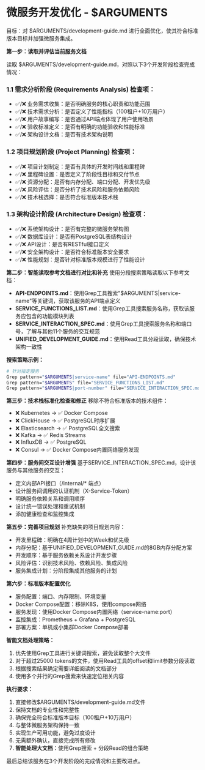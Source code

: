 # 微服务开发优化 - $ARGUMENTS

目标：对 $ARGUMENTS/development-guide.md 进行全面优化，使其符合标准版本目标并加强微服务集成。

**第一步：读取并评估当前服务文档**

读取 $ARGUMENTS/development-guide.md，对照以下3个开发阶段检查完成情况：

### 1.1 需求分析阶段 (Requirements Analysis) 检查项：
- ✅/❌ 业务需求收集：是否明确服务的核心职责和功能范围
- ✅/❌ 技术需求分析：是否定义了性能指标（100租户+10万用户）
- ✅/❌ 用户故事编写：是否通过API端点体现了用户使用场景
- ✅/❌ 验收标准定义：是否有明确的功能验收和性能标准
- ✅/❌ 架构设计文档：是否有技术架构说明

### 1.2 项目规划阶段 (Project Planning) 检查项：
- ✅/❌ 项目计划制定：是否有具体的开发时间线和里程碑
- ✅/❌ 里程碑设置：是否定义了阶段性目标和交付节点
- ✅/❌ 资源分配：是否有内存分配、端口分配、开发优先级
- ✅/❌ 风险评估：是否分析了技术风险和服务依赖风险
- ✅/❌ 技术栈选择：是否符合标准版本技术栈

### 1.3 架构设计阶段 (Architecture Design) 检查项：
- ✅/❌ 系统架构设计：是否有完整的微服务架构图
- ✅/❌ 数据库设计：是否有PostgreSQL表结构设计
- ✅/❌ API设计：是否有RESTful接口定义
- ✅/❌ 安全架构设计：是否符合标准版本安全要求
- ✅/❌ 性能规划：是否针对标准版本规模进行了性能设计

**第二步：智能读取参考文档进行对比和补充**
使用分段搜索策略读取以下参考文档：
- **API-ENDPOINTS.md**：使用Grep工具搜索"$ARGUMENTS|service-name"等关键词，获取该服务的API端点定义
- **SERVICE_FUNCTIONS_LIST.md**：使用Grep工具搜索服务名称，获取该服务应包含的功能模块列表
- **SERVICE_INTERACTION_SPEC.md**：使用Grep工具搜索服务名称和端口号，了解与其他11个服务的交互规范
- **UNIFIED_DEVELOPMENT_GUIDE.md**：使用Read工具分段读取，确保技术架构一致性

**搜索策略示例：**
```bash
# 针对指定服务
Grep pattern="$ARGUMENTS|service-name" file="API-ENDPOINTS.md"
Grep pattern="$ARGUMENTS" file="SERVICE_FUNCTIONS_LIST.md"
Grep pattern="$ARGUMENTS|port-number" file="SERVICE_INTERACTION_SPEC.md"
```

**第三步：技术栈标准化检查和修正**
移除不符合标准版本的技术组件：
- ❌ Kubernetes → ✅ Docker Compose
- ❌ ClickHouse → ✅ PostgreSQL时序扩展
- ❌ Elasticsearch → ✅ PostgreSQL全文搜索
- ❌ Kafka → ✅ Redis Streams
- ❌ InfluxDB → ✅ PostgreSQL
- ❌ Consul → ✅ Docker Compose内置网络服务发现

**第四步：服务间交互设计增强**
基于SERVICE_INTERACTION_SPEC.md，设计该服务与其他服务的交互：
- 定义内部API接口（/internal/* 端点）
- 设计服务间调用的认证机制（X-Service-Token）
- 明确服务依赖关系和调用顺序
- 设计统一错误处理和重试机制
- 添加健康检查和监控集成

**第五步：完善项目规划**
补充缺失的项目规划内容：
- 开发里程碑：明确在4周计划中的Week和优先级
- 内存分配：基于UNIFIED_DEVELOPMENT_GUIDE.md的8GB内存分配方案
- 开发顺序：基于服务依赖关系设计开发步骤
- 风险评估：识别技术风险、依赖风险、集成风险
- 服务集成计划：分阶段集成其他服务的计划

**第六步：标准版本配置优化**
- 服务配置：端口、内存限制、环境变量
- Docker Compose配置：移除K8S，使用compose网络
- 服务发现：使用Docker Compose内置网络（service-name:port）
- 监控集成：Prometheus + Grafana + PostgreSQL
- 部署方案：单机或小集群Docker Compose部署

**智能文档处理策略：**
1. 优先使用Grep工具进行关键词搜索，避免读取整个大文件
2. 对于超过25000 tokens的文件，使用Read工具的offset和limit参数分段读取
3. 根据搜索结果确定需要详细阅读的文档部分
4. 使用多个并行的Grep搜索来快速定位相关内容

**执行要求：**
1. 直接修改$ARGUMENTS/development-guide.md文件
2. 保持文档的专业性和完整性
3. 确保完全符合标准版本目标（100租户+10万用户）
4. 与整体微服务架构保持一致
5. 实现生产可用功能，避免过度设计
6. 无需额外确认，直接完成所有修改
7. **智能处理大文档**：使用Grep搜索 + 分段Read的组合策略

最后总结该服务在3个开发阶段的完成情况和主要改进点。